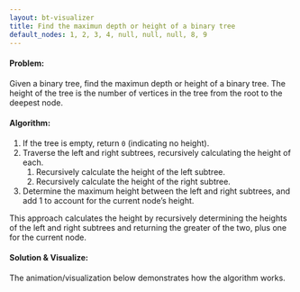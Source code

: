 ```yaml
---
layout: bt-visualizer
title: Find the maximun depth or height of a binary tree
default_nodes: 1, 2, 3, 4, null, null, null, 8, 9
---
```


#### Problem:

Given a binary tree, find the maximun depth or height of a binary tree. The height of the tree is the number of vertices in the tree from the root to the deepest node.

#### Algorithm:

1. If the tree is empty, return `0` (indicating no height).
2. Traverse the left and right subtrees, recursively calculating the height of each.
    1. Recursively calculate the height of the left subtree.
    2. Recursively calculate the height of the right subtree.
3. Determine the maximum height between the left and right subtrees, and add 1 to account for the current node’s height.

This approach calculates the height by recursively determining the heights of the left and right subtrees and returning the greater of the two, plus one for the current node.

#### Solution & Visualize:
The animation/visualization below demonstrates how the algorithm works.